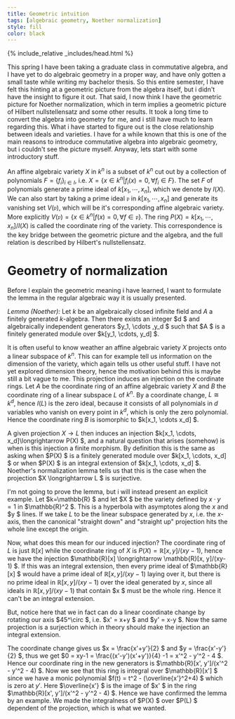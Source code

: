 ```yaml
---
title: Geometric intuition
tags: [algebraic geometry, Noether normalization]
style: fill
color: black
---
```


{% include_relative _includes/head.html %}

This spring I have been taking a graduate class in commutative algebra, and I have yet to do algebraic geometry in a proper way, and have only gotten a small taste while writing my bachelor thesis. So this entire semester, I have felt this hinting at a geometric picture from the algebra itself, but i didn't have the insight to figure it out. That said, I now think I have the geometric picture for Noether normalization, which in term implies a geometric picture of Hilbert nullstellensatz and some other results. It took a long time to convert the algebra into geometry for me, and i still have much to learn regarding this. What i have started to figure out is the close relationship between ideals and varieties. I have for a while known that this is one of the main reasons to introduce commutative algebra into algebraic geometry, but i couldn't see the picture myself. Anyway, lets start with some introductory stuff. 

An affine algebraic variety $X$ in $k^n$ is a subset of $k^n$ cut out by a collection of polynomials $F=\{ f_i\}_ {i\in I}$, i.e. $X = \{ x\in k^n \vert f_i(x)=0, \forall f_i \in F\}$. The set $F$ of polynomials generate a prime ideal of $k[x_1, \cdots, x_n]$, which we denote by $I(X)$. We can also start by taking a prime ideal $\mathfrak{p}$ in $k[x_1, \cdots, x_n]$ and generate its vanishing set $V(\mathfrak{p})$, which will be it's corresponding affine algebraic variety. More explicitly $V(\mathfrak{p})= \{ x\in k^n \vert f(x)=0, \forall f\in \mathfrak{p}\}$. The ring $P(X)=k[x_1, \cdots, x_n]/I(X)$ is called the coordinate ring of the variety. This correspondence is the key bridge between the geometric picture and the algebra, and the full relation is described by Hilbert's nullstellensatz. 


# Geometry of normalization

Before I explain the geometric meaning i have learned, I want to formulate the lemma in the regular algebraic way it is usually presented.

*Lemma (Noether):* Let $k$ be an algebraically closed infinite field and $A$ a finitely generated $k$-algebra. Then there exists an integer $d $ and algebraically independent generators $y_1, \cdots ,y_d $ such that $A $ is a finitely generated module over $k[y_1, \cdots, y_d] $.

It is often useful to know weather an affine algebraic variety $X$ projects onto a linear subspace of $k^n$. This can for example tell us information on the dimension of the variety, which again tells us other useful stuff. I have not yet explored dimension theory, hence the motivation behind this is maybe still a bit vague to me. This projection induces an injection on the cordinate rings. Let $A$ be the coordinate ring of an affine algebraic variety $X$ and $B$ the coordinate ring of a linear subspace $L$ of $k^n.$ By a coordinate change, $L \cong k^d$, hence $I(L)$ is the zero ideal, because it consists of all polynomials in $d$ variables who vanish on every point in $k^d$, which is only the zero polynomial. Hence the coordinate ring $B$ is isomorphic to $k[x_1, \cdots x_d] $.



A given projection $X \longrightarrow L$ then induces an injection $k[x_1, \cdots, x_d]\longrightarrow P(X) $, and a natural question that arises (somehow) is when is this injection a finite morphism. By definition this is the same as asking when $P(X) $ is a finitely generated module over $k[x_1, \cdots, x_d] $ or when $P(X) $ is an integral extension of $k[x_1, \cdots, x_d] $. Noether's normalization lemma tells us that this is the case when the projection $X \longrightarrow L $ is surjective.

I'm not going to prove the lemma, but i will instead present an explicit example. Let $k=\mathbb{R} $ and let $X $ be the variety defined by $x\cdot y = 1$ in $\mathbb{R}^2 $. This is a hyperbola with asymptotes along the $x$ and $y $ lines. If we take $L$ to be the linear subspace generated by $x$, i.e. the $x$-axis, then the canonical "straight down" and "straight up" projection hits the whole line except the origin.



Now, what does this mean for our induced injection? The coordinate ring of $L$ is just $\mathbb{R}[x]$ while the coordinate ring of $X$ is $P(X) =  \mathbb{R}[x, y]/(xy-1)$, hence we have the injection $\mathbb{R}[x] \longrightarrow \mathbb{R}[x, y]/(xy-1) $. If this was an integral extension, then every prime ideal of $\mathbb{R}[x] $ would have a prime ideal of $\mathbb{R}[x, y]/(xy-1)$ laying over it, but there is no prime ideal in $\mathbb{R}[x, y]/(xy-1)$ over the ideal generated by $x$, since all ideals in $\mathbb{R}[x, y]/(xy-1)$ that contain $x $ must be the whole ring. Hence it can't be an integral extension.


But, notice here that we in fact can do a linear coordinate change by rotating our axis $45^\circ $, i.e. $x' = x+y $ and $y' = x-y $. Now the same projection is a surjection which in theory should make the injection an integral extension. 

The coordinate change gives us $x = \frac{x'+y'}{2} $ and $y = \frac{x'-y'}{2} $, thus we get $0 = xy-1 = \frac{(x'-y')(x'+y')}{4} -1 = x'^2 - y'^2 - 4 $. Hence our coordinate ring in the new generators is $\mathbb{R}[x', y']/(x'^2 - y'^2 - 4) $. Now we see that this ring is integral over $\mathbb{R}[x'] $ since we have a monic polynomial $f(t) = t^2 - (\overline{x'}^2+4) $ which is zero at $y'$. Here $\overline{x'} $ is the image of $x' $ in the ring $\mathbb{R}[x', y']/(x'^2 - y'^2 - 4) $. Hence we have confirmed the lemma by an example. We made the integralness of $P(X) $ over $P(L) $ dependent of the projection, which is what we wanted.
